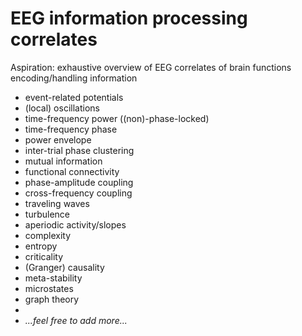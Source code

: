 # EEG information processing correlates
Aspiration: exhaustive overview of EEG correlates of brain functions encoding/handling information

- event-related potentials
- (local) oscillations
- time-frequency power ((non)-phase-locked)
- time-frequency phase
- power envelope
- inter-trial phase clustering
- mutual information
- functional connectivity
- phase-amplitude coupling
- cross-frequency coupling
- traveling waves
- turbulence
- aperiodic activity/slopes
- complexity
- entropy
- criticality
- (Granger) causality
- meta-stability
- microstates
- graph theory
- 
- _...feel free to add more..._
